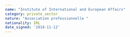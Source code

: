 ```yaml
---
name: "Institute of International and European Affairs"
category: private_sector
nature: "Association professionnelle "
nationality: IRL
date_signed: '2018-11-12'
---
```

    
